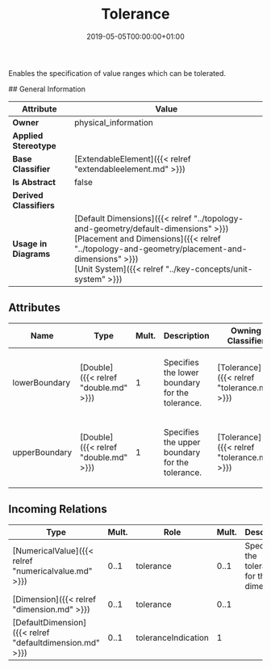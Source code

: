 ﻿---
title: Tolerance
toc: false
type: specs
date: "2019-05-05T00:00:00+01:00"
draft: false
menu_name: vec120

# Prev/next pager order (if `docs_section_pager` enabled in `params.toml`)
weight: 
---
<html><body><p>Enables the specification of value ranges which can be tolerated. </p></body></html>
## General Information

| Attribute               | Value |
|-------------------------|-------|
| **Owner**               | physical_information |
| **Applied Stereotype**  |   |
| **Base Classifier**     | [ExtendableElement]({{< relref "extendableelement.md" >}})<br/>  |
| **Is Abstract**         | false |
| **Derived Classifiers** |   |
| **Usage in Diagrams**   | [Default Dimensions]({{< relref "../topology-and-geometry/default-dimensions" >}})<br/> [Placement and Dimensions]({{< relref "../topology-and-geometry/placement-and-dimensions" >}})<br/> [Unit System]({{< relref "../key-concepts/unit-system" >}})<br/>  |

## Attributes
|  Name  |  Type  |  Mult.  |  Description  |  Owning Classifier  |
|--------|--------|---------|---------------|--------------|
|lowerBoundary | [Double]({{< relref "double.md" >}}) | 1 | <html><body><p>Specifies the lower boundary for the tolerance. </p></body></html> | [Tolerance]({{< relref "tolerance.md" >}}) |
|upperBoundary | [Double]({{< relref "double.md" >}}) | 1 | <html><body><p>Specifies the upper boundary for the tolerance. </p></body></html> | [Tolerance]({{< relref "tolerance.md" >}}) |

##  Incoming Relations
|    Type  |   Mult.  |   Role    |   Mult.   |   Description  |
|----------|----------|-----------|-----------|----------------|
| [NumericalValue]({{< relref "numericalvalue.md" >}}) | 0..1 | tolerance | 0..1 | Specifies the tolerance for the dimension.   |
| [Dimension]({{< relref "dimension.md" >}}) | 0..1 | tolerance | 0..1 |  |
| [DefaultDimension]({{< relref "defaultdimension.md" >}}) | 0..1 | toleranceIndication | 1 |  |
